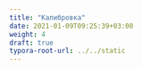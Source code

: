 ```yaml
---
title: "Калибровка"
date: 2021-01-09T09:25:39+03:00
weight: 4
draft: true
typora-root-url: ../../static
---
```


